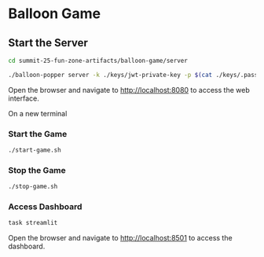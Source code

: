 # Balloon Game


## Start the Server 

```bash
cd summit-25-fun-zone-artifacts/balloon-game/server
```

```bash
./balloon-popper server -k ./keys/jwt-private-key -p $(cat ./keys/.pass) -c ./config/users.json
```

Open the browser and navigate to <http://localhost:8080>  to access the web interface.

On a new terminal

### Start the Game

```bash
./start-game.sh
```

### Stop the Game

```bash
./stop-game.sh
```

### Access Dashboard

```bash
task streamlit
```

Open the browser and navigate to <http://localhost:8501>  to access the dashboard.
